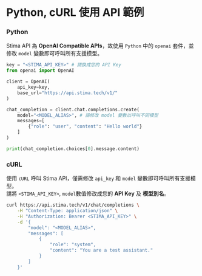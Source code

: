 # Python, cURL 使用 API 範例

### Python

Stima API 為 **OpenAI Compatible APIs**，故使用 `Python` 中的 `openai` 套件，並修改 `model` 變數即可呼叫所有支援模型。

```python
key = "<STIMA_API_KEY>" # 請換成您的 API Key
from openai import OpenAI

client = OpenAI(
    api_key=key,
    base_url="https://api.stima.tech/v1/"
)

chat_completion = client.chat.completions.create(
    model="<MODEL_ALIAS>", # 請修改 model 變數以呼叫不同模型
    messages=[
        {"role": "user", "content": "Hello world"}
    ]
)

print(chat_completion.choices[0].message.content)

```

### cURL

使用 `cURL` 呼叫 Stima API，僅需修改 `api_key` 和 `model` 變數即可呼叫所有支援模型。  
請將 `<STIMA_API_KEY>`, `model`數值修改成您的 **API Key** 及 **模型別名**。

```bash
curl https://api.stima.tech/v1/chat/completions \
    -H "Content-Type: application/json" \
    -H "Authorization: Bearer <STIMA_API_KEY>" \
    -d '{
        "model": "<MODEL_ALIAS>",
        "messages": [
            {
                "role": "system",
                "content": "You are a test assistant."
            }
        ]
    }'

```
